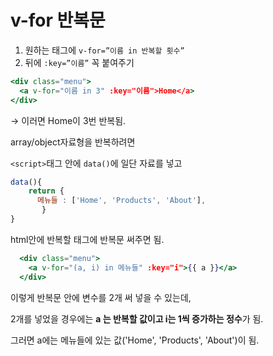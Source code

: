 # v-for 반복문

1. 원하는 태그에 `v-for=”이름 in 반복할 횟수”`
2. 뒤에 `:key=”이름”` 꼭 붙여주기

```jsx
<div class="menu">
  <a v-for="이름 in 3" :key="이름">Home</a>
</div>
```

→ 이러면 Home이 3번 반복됨.

array/object자료형을 반복하려면

`<script>`태그 안에 `data()`에 일단 자료를 넣고

```jsx
data(){
    return {
      메뉴들 : ['Home', 'Products', 'About'],
       }
}
```

html안에 반복할 태그에 반복문 써주면 됨.

```jsx
  <div class="menu">
    <a v-for="(a, i) in 메뉴들" :key="i">{{ a }}</a>
  </div>

```

이렇게 반복문 안에 변수를 2개 써 넣을 수 있는데,

2개를 넣었을 경우에는 **a 는 반복할 값이고 i는 1씩 증가하는 정수**가 됨.

그러면  a에는 메뉴들에 있는 값('Home', 'Products', 'About')이 됨.